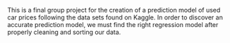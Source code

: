 This is a final group project for the creation of a prediction model of used car prices following the data sets found on Kaggle. In order to discover an accurate prediction model, we must find the right regression model after properly cleaning and sorting our data.
